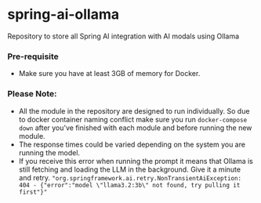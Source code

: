 # spring-ai-ollama
Repository to store all Spring AI integration with AI modals using Ollama

### Pre-requisite
- Make sure you have at least 3GB of memory for Docker.

### **Please Note:** 
- All the module in the repository are designed to run individually. So due to docker container naming conflict make sure you run `docker-compose down` after you've finished with each module and before running the new module.
- The response times could be varied depending on the system you are running the model.
- If you receive this error when running the prompt it means that Ollama is still fetching and loading the LLM in the background. Give it a minute and retry.
`"org.springframework.ai.retry.NonTransientAiException: 404 - {"error":"model \"llama3.2:3b\" not found, try pulling it first"}"`